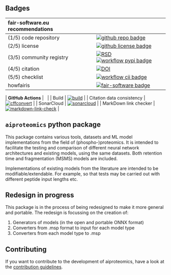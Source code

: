 ## Badges

| fair-software.eu recommendations | |
| :-- | :--  |
| (1/5) code repository              | [![github repo badge](https://img.shields.io/badge/github-repo-000.svg?logo=github&labelColor=gray&color=blue)](https://github.com/https://github.com/ai-proteomics/aiproteomics) |
| (2/5) license                      | [![github license badge](https://img.shields.io/github/license/https://github.com/ai-proteomics/aiproteomics)](https://github.com/ai-proteomics/aiproteomics) |
| (3/5) community registry           | [![RSD](https://img.shields.io/badge/rsd-aiproteomics-00a3e3.svg)](https://www.research-software.nl/software/aiproteomics) [![workflow pypi badge](https://img.shields.io/pypi/v/aiproteomics.svg?colorB=blue)](https://pypi.python.org/project/aiproteomics/) |
| (4/5) citation                     | [![DOI](https://zenodo.org/badge/DOI/<replace-with-created-DOI>.svg)](https://doi.org/<replace-with-created-DOI>) |
| (5/5) checklist                    | [![workflow cii badge](https://bestpractices.coreinfrastructure.org/projects/<replace-with-created-project-identifier>/badge)](https://bestpractices.coreinfrastructure.org/projects/<replace-with-created-project-identifier>) |
| howfairis                          | [![fair-software badge](https://img.shields.io/badge/fair--software.eu-%E2%97%8F%20%20%E2%97%8F%20%20%E2%97%8F%20%20%E2%97%8F%20%20%E2%97%8B-yellow)](https://fair-software.eu) |

| **GitHub Actions**                 | &nbsp; |
| Build                              | [![build](https://github.com/https://github.com/ai-proteomics/aiproteomics/actions/workflows/build.yml/badge.svg)](https://github.com/ai-proteomics/aiproteomics/actions/workflows/build.yml) |
| Citation data consistency               | [![cffconvert](https://github.com/ai-proteomics/aiproteomics/actions/workflows/cffconvert.yml/badge.svg)](https://github.com/ai-proteomics/aiproteomics/actions/workflows/cffconvert.yml) |
| SonarCloud                         | [![sonarcloud](https://github.com/ai-proteomics/aiproteomics/actions/workflows/sonarcloud.yml/badge.svg)](https://github.com/https://github.com/ai-proteomics/aiproteomics/actions/workflows/sonarcloud.yml) |
| MarkDown link checker              | [![markdown-link-check](https://github.com/ai-proteomics/aiproteomics/actions/workflows/markdown-link-check.yml/badge.svg)](https://github.com/https://github.com/ai-proteomics/aiproteomics/actions/workflows/markdown-link-check.yml) |

## `aiproteomics` python package
This package contains various tools, datasets and ML model implementations from the field of (phospho-)proteomics. It is intended to facilitate the testing and comparison of different neural network architectures and existing models, using the same datasets. Both retention time and fragmentation (MSMS) models are included.

Implementations of existing models from the literature are intended to be modifiable/extendable. For example, so that tests may be carried out with different peptide input lengths etc.

## Redesign in progress
This package is in the process of being redesigned to make it more general and portable. The redesign is focussing on the creation of:
1. Generators of models (in the open and portable ONNX format)
2. Converters from .msp format to input for each model type
3. Converters from each model type to .msp

## Contributing

If you want to contribute to the development of aiproteomics,
have a look at the [contribution guidelines](CONTRIBUTING.md).
